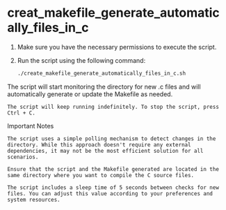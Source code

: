 # creat_makefile_generate_automatically_files_in_c

1. Make sure you have the necessary permissions to execute the script.

2. Run the script using the following command:

   ```bash
   ./create_makefile_generate_automatically_files_in_c.sh

The script will start monitoring the directory for new .c files and will automatically generate or update the Makefile as needed.

    The script will keep running indefinitely. To stop the script, press Ctrl + C.

Important Notes

    The script uses a simple polling mechanism to detect changes in the directory. While this approach doesn't require any external dependencies, it may not be the most efficient solution for all scenarios.

    Ensure that the script and the Makefile generated are located in the same directory where you want to compile the C source files.

    The script includes a sleep time of 5 seconds between checks for new files. You can adjust this value according to your preferences and system resources.
